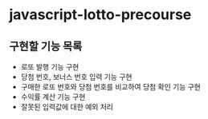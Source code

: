 # javascript-lotto-precourse

## 구현할 기능 목록
- 로또 발행 기능 구현
- 당첨 번호, 보너스 번호 입력 기능 구현
- 구매한 로또 번호와 당첨 번호를 비교하여 당첨 확인 기능 구현
- 수익률 계산 기능 구현
- 잘못된 입력값에 대한 예외 처리

